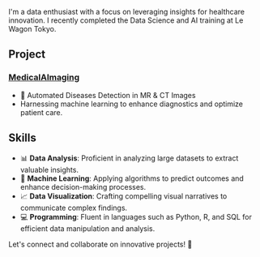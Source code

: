 I'm a data enthusiast with a focus on leveraging insights for healthcare innovation. I recently completed the Data Science and AI training at Le Wagon Tokyo.

## Project

### [MedicalAImaging](https://github.com/rkassila/Medical_AImaging)

- 🤖 Automated Diseases Detection in MR & CT Images
- Harnessing machine learning to enhance diagnostics and optimize patient care.

## Skills

- 📊 **Data Analysis**: Proficient in analyzing large datasets to extract valuable insights.
- 🧠 **Machine Learning**: Applying algorithms to predict outcomes and enhance decision-making processes.
- 📈 **Data Visualization**: Crafting compelling visual narratives to communicate complex findings.
- 💻 **Programming**: Fluent in languages such as Python, R, and SQL for efficient data manipulation and analysis.

Let's connect and collaborate on innovative projects! 🚀
